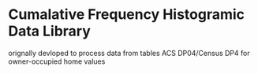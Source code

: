# Cumalative Frequency Histogramic Data Library
orignally devloped to process data from tables ACS DP04/Census DP4 for owner-occupied home values


